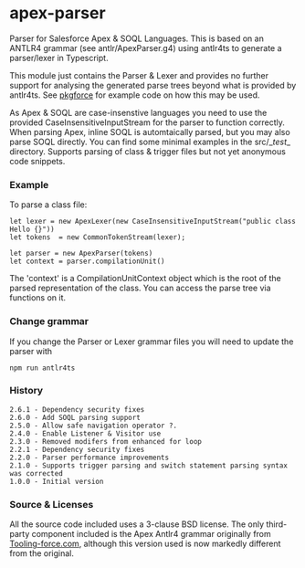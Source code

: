 apex-parser
===========

Parser for Salesforce Apex & SOQL Languages. This is based on an ANTLR4 grammar (see antlr/ApexParser.g4) using antlr4ts to generate a parser/lexer in Typescript. 

This module just contains the Parser & Lexer and provides no further support for analysing the generated parse trees beyond what is provided by antlr4ts. See [pkgforce](https://github.com/nawforce/pkgforce) for example code on how this may be used. 

As Apex & SOQL are case-insenstive languages you need to use the provided CaseInsensitiveInputStream for the parser to function correctly. When parsing Apex, inline SOQL is
automtaically parsed, but you may also parse SOQL directly. You can find some minimal examples in the src/\__test__ directory. Supports parsing of class & trigger files but not yet anonymous code snippets.

### Example
To parse a class file:

    let lexer = new ApexLexer(new CaseInsensitiveInputStream("public class Hello {}"))
    let tokens  = new CommonTokenStream(lexer);

    let parser = new ApexParser(tokens)
    let context = parser.compilationUnit()

The 'context' is a CompilationUnitContext object which is the root of the parsed representation of the class. You can access the parse tree via functions on it.

### Change grammar
If you change the Parser or Lexer grammar files you will need to update the parser with

    npm run antlr4ts 

### History
    2.6.1 - Dependency security fixes
    2.6.0 - Add SOQL parsing support
    2.5.0 - Allow safe navigation operator ?.
    2.4.0 - Enable Listener & Visitor use
    2.3.0 - Removed modifers from enhanced for loop
    2.2.1 - Dependency security fixes
    2.2.0 - Parser performance improvements
    2.1.0 - Supports trigger parsing and switch statement parsing syntax was corrected
    1.0.0 - Initial version

### Source & Licenses

All the source code included uses a 3-clause BSD license. The only third-party component included is the Apex Antlr4 grammar originally from [Tooling-force.com](https://github.com/neowit/tooling-force.com), although this version used is now markedly different from the original.  
